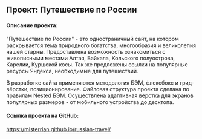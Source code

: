 ## Проект: Путешествие по России
#### Описание проекта:
"Путешествие по России" - это одностраничный сайт, на котором раскрывается тема природного 
богатства, многообразия и великолепия нашей старны. Предоставлена возможность ознакомиться с
живописными местами Алтая, Байкала, Кольского полуострова, Карелии, Куршской косы.
Так же предложены ссылки на популярные ресурсы Яндекса, необходимые для путешествий.

В разработке сайта применяются методология БЭМ, флексбокс и грид-вёрстки, позиционирование.
Файловая структура проекта сделана по правилам Nested БЭМ. Осуществлена адаптивная верстка для
экранов популярных размеров - от мобильного устройства до десктопа.

#### Ссылка проекта на GitHub:
https://misterrian.github.io/russian-travel/

